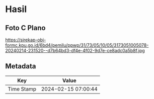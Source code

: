 # Hasil

## Foto C Plano

https://sirekap-obj-formc.kpu.go.id/6bd4/pemilu/ppwp/31/73/05/10/05/3173051005078-20240214-231520--d7b64bd3-df4e-4f02-9d7e-ce8adc0a5b8f.jpg


## Metadata

| Key        | Value               |
| ---------- | ------------------- |
| Time Stamp | 2024-02-15 07:00:44 |



